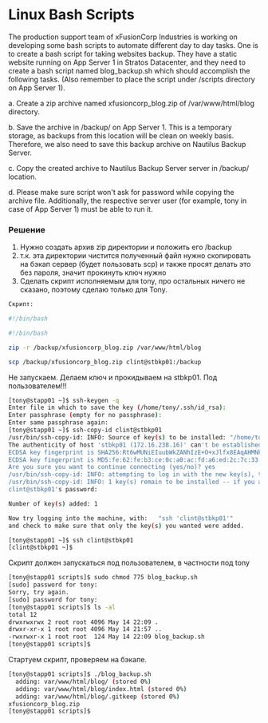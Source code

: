 # Linux Bash Scripts

The production support team of xFusionCorp Industries is working on developing some bash scripts to automate different day to day tasks. One is to create a bash script for taking websites backup. They have a static website running on App Server 1 in Stratos Datacenter, and they need to create a bash script named blog_backup.sh which should accomplish the following tasks. (Also remember to place the script under /scripts directory on App Server 1).


a. Create a zip archive named xfusioncorp_blog.zip of /var/www/html/blog directory.

b. Save the archive in /backup/ on App Server 1. This is a temporary storage, as backups from this location will be clean on weekly basis. Therefore, we also need to save this backup archive on Nautilus Backup Server.

c. Copy the created archive to Nautilus Backup Server server in /backup/ location.

d. Please make sure script won't ask for password while copying the archive file. Additionally, the respective server user (for example, tony in case of App Server 1) must be able to run it.



### Решение

1. Нужно создать архив zip директории и положить его /backup
2. т.к. эта директории чистится полученный файл нужно скопировать на бэкап сервер (будет пользовать scp) и также просят делать это без пароля, значит прокинуть ключ нужно
3. Сделать скрипт исполняемым для tony, про остальных ничего не сказано, поэтому сделаю только для Tony.

```bash
Скрипт:

#!/bin/bash

#!/bin/bash

zip -r /backup/xfusioncorp_blog.zip /var/www/html/blog

scp /backup/xfusioncorp_blog.zip clint@stbkp01:/backup
```

Не запускаем. Делаем ключ и прокидываем на stbkp01. Под пользователем!!!

```bash
[tony@stapp01 ~]$ ssh-keygen -q
Enter file in which to save the key (/home/tony/.ssh/id_rsa): 
Enter passphrase (empty for no passphrase): 
Enter same passphrase again: 
[tony@stapp01 ~]$ ssh-copy-id clint@stbkp01
/usr/bin/ssh-copy-id: INFO: Source of key(s) to be installed: "/home/tony/.ssh/id_rsa.pub"
The authenticity of host 'stbkp01 (172.16.238.16)' can't be established.
ECDSA key fingerprint is SHA256:Rt6wMUNiEIuubWkZANhIzE+O+xJlfx8EAqAHMNkH0/s.
ECDSA key fingerprint is MD5:fe:62:fe:b3:ce:0c:a0:ac:fd:a6:ed:2c:7c:33:9d:ed.
Are you sure you want to continue connecting (yes/no)? yes
/usr/bin/ssh-copy-id: INFO: attempting to log in with the new key(s), to filter out any that are already installed
/usr/bin/ssh-copy-id: INFO: 1 key(s) remain to be installed -- if you are prompted now it is to install the new keys
clint@stbkp01's password: 

Number of key(s) added: 1

Now try logging into the machine, with:   "ssh 'clint@stbkp01'"
and check to make sure that only the key(s) you wanted were added.

[tony@stapp01 ~]$ ssh clint@stbkp01
[clint@stbkp01 ~]$ 
```

Скрипт должен запускаться под пользователем, в частности под tony
```bash
[tony@stapp01 scripts]$ sudo chmod 775 blog_backup.sh 
[sudo] password for tony: 
Sorry, try again.
[sudo] password for tony: 
[tony@stapp01 scripts]$ ls -al
total 12
drwxrwxrwx 2 root root 4096 May 14 22:09 .
drwxr-xr-x 1 root root 4096 May 14 21:57 ..
-rwxrwxr-x 1 root root  124 May 14 22:09 blog_backup.sh
[tony@stapp01 scripts]$ 
```

Стартуем скрипт, проверяем на бэкапе.
```bash
[tony@stapp01 scripts]$ ./blog_backup.sh 
  adding: var/www/html/blog/ (stored 0%)
  adding: var/www/html/blog/index.html (stored 0%)
  adding: var/www/html/blog/.gitkeep (stored 0%)
xfusioncorp_blog.zip                                                                          100%  588     2.9MB/s   00:00    
[tony@stapp01 scripts]$ 
```





